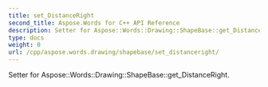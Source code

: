 ```yaml
---
title: set_DistanceRight
second_title: Aspose.Words for C++ API Reference
description: Setter for Aspose::Words::Drawing::ShapeBase::get_DistanceRight. 
type: docs
weight: 0
url: /cpp/aspose.words.drawing/shapebase/set_distanceright/
---
```


Setter for Aspose::Words::Drawing::ShapeBase::get_DistanceRight. 


